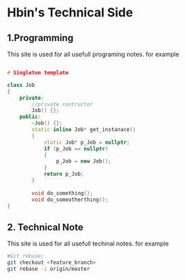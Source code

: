 # Hbin's Technical Side
## 1.Programming 
This site is used for all usefull programing notes.
for example 

```C++

# Singleton template

class Job 
{
	private:
		//private contructor 
		Job() {};
	public: 
		~Job() {};
		static inline Job* get_instanace()
		{
			static Job* p_Job = nullptr;
			if (p_Job == nullptr)
			{
				p_Job = new Job();
			}
			return p_Job;
		}
		
		void do_something(); 
		void do_someotherthing();
}


```

## 2. Technical Note
This site is used for all usefull techinal notes.
for example
```sh
#Git rebase; 
git checkout <feature_branch>
git rebase -i origin/master
```


